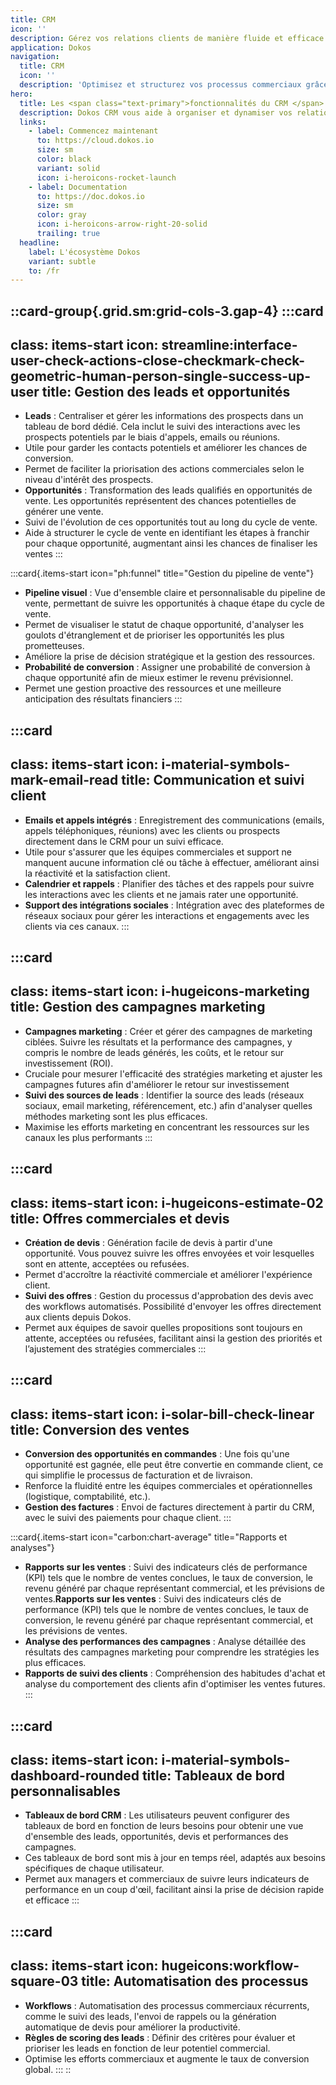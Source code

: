 ```yaml
---
title: CRM
icon: ''
description: Gérez vos relations clients de manière fluide et efficace.
application: Dokos
navigation:
  title: CRM
  icon: ''
  description: 'Optimisez et structurez vos processus commerciaux grâce au CRM de Dokos '
hero:
  title: Les <span class="text-primary">fonctionnalités du CRM </span> détaillées
  description: Dokos CRM vous aide à organiser et dynamiser vos relations commerciales, tout en s'adaptant facilement à vos besoins spécifiques grâce à ses fonctionnalités modulaires.
  links:
    - label: Commencez maintenant
      to: https://cloud.dokos.io
      size: sm
      color: black
      variant: solid
      icon: i-heroicons-rocket-launch
    - label: Documentation
      to: https://doc.dokos.io
      size: sm
      color: gray
      icon: i-heroicons-arrow-right-20-solid
      trailing: true
  headline:
    label: L'écosystème Dokos
    variant: subtle
    to: /fr
---
```


::card-group{.grid.sm:grid-cols-3.gap-4}
  :::card
  ---
  class: items-start
  icon: streamline:interface-user-check-actions-close-checkmark-check-geometric-human-person-single-success-up-user
  title: Gestion des leads et opportunités
  ---
  - **Leads** : Centraliser et gérer les informations des prospects dans un tableau de bord dédié. Cela inclut le suivi des interactions avec les prospects potentiels par le biais d'appels, emails ou réunions.
  - Utile pour garder les contacts potentiels et améliorer les chances de conversion.
  - Permet de faciliter la priorisation des actions commerciales selon le niveau d'intérêt des prospects.
  - **Opportunités** : Transformation des leads qualifiés en opportunités de vente. Les opportunités représentent des chances potentielles de générer une vente.
  - Suivi de l'évolution de ces opportunités tout au long du cycle de vente.
  - Aide à structurer le cycle de vente en identifiant les étapes à franchir pour chaque opportunité, augmentant ainsi les chances de finaliser les ventes​
  :::

  :::card{.items-start icon="ph:funnel" title="Gestion du pipeline de vente"}
  - **Pipeline visuel** : Vue d'ensemble claire et personnalisable du pipeline de vente, permettant de suivre les opportunités à chaque étape du cycle de vente.
  - Permet de visualiser le statut de chaque opportunité, d'analyser les goulots d'étranglement et de prioriser les opportunités les plus prometteuses.
  - Améliore la prise de décision stratégique et la gestion des ressources.
  - **Probabilité de conversion** : Assigner une probabilité de conversion à chaque opportunité afin de mieux estimer le revenu prévisionnel.
  - Permet une gestion proactive des ressources et une meilleure anticipation des résultats financiers​
  :::

  :::card
  ---
  class: items-start
  icon: i-material-symbols-mark-email-read
  title: Communication et suivi client
  ---
  - **Emails et appels intégrés** : Enregistrement des communications (emails, appels téléphoniques, réunions) avec les clients ou prospects directement dans le CRM pour un suivi efficace.
  - Utile pour s'assurer que les équipes commerciales et support ne manquent aucune information clé ou tâche à effectuer, améliorant ainsi la réactivité et la satisfaction client.
  - **Calendrier et rappels** : Planifier des tâches et des rappels pour suivre les interactions avec les clients et ne jamais rater une opportunité.
  - **Support des intégrations sociales** : Intégration avec des plateformes de réseaux sociaux pour gérer les interactions et engagements avec les clients via ces canaux.
  :::

  :::card
  ---
  class: items-start
  icon: i-hugeicons-marketing
  title: Gestion des campagnes marketing
  ---
  - **Campagnes marketing** : Créer et gérer des campagnes de marketing ciblées. Suivre les résultats et la performance des campagnes, y compris le nombre de leads générés, les coûts, et le retour sur investissement (ROI).
  - Cruciale pour mesurer l'efficacité des stratégies marketing et ajuster les campagnes futures afin d'améliorer le retour sur investissement
  - **Suivi des sources de leads** : Identifier la source des leads (réseaux sociaux, email marketing, référencement, etc.) afin d'analyser quelles méthodes marketing sont les plus efficaces.
  - Maximise les efforts marketing en concentrant les ressources sur les canaux les plus performants​
  :::

  :::card
  ---
  class: items-start
  icon: i-hugeicons-estimate-02
  title: Offres commerciales et devis
  ---
  - **Création de devis** : Génération facile de devis à partir d'une opportunité. Vous pouvez suivre les offres envoyées et voir lesquelles sont en attente, acceptées ou refusées.
  - Permet d'accroître la réactivité commerciale et améliorer l'expérience client.
  - **Suivi des offres** : Gestion du processus d'approbation des devis avec des workflows automatisés. Possibilité d'envoyer les offres directement aux clients depuis Dokos.
  - Permet aux équipes de savoir quelles propositions sont toujours en attente, acceptées ou refusées, facilitant ainsi la gestion des priorités et l’ajustement des stratégies commerciales​
  :::

  :::card
  ---
  class: items-start
  icon: i-solar-bill-check-linear
  title: Conversion des ventes
  ---
  - **Conversion des opportunités en commandes** : Une fois qu'une opportunité est gagnée, elle peut être convertie en commande client, ce qui simplifie le processus de facturation et de livraison.
  - Renforce la fluidité entre les équipes commerciales et opérationnelles (logistique, comptabilité, etc.).
  - **Gestion des factures** : Envoi de factures directement à partir du CRM, avec le suivi des paiements pour chaque client.
  :::

  :::card{.items-start icon="carbon:chart-average" title="Rapports et analyses"}
  - **Rapports sur les ventes** : Suivi des indicateurs clés de performance (KPI) tels que le nombre de ventes conclues, le taux de conversion, le revenu généré par chaque représentant commercial, et les prévisions de ventes.**Rapports sur les ventes** : Suivi des indicateurs clés de performance (KPI) tels que le nombre de ventes conclues, le taux de conversion, le revenu généré par chaque représentant commercial, et les prévisions de ventes.
  - **Analyse des performances des campagnes** : Analyse détaillée des résultats des campagnes marketing pour comprendre les stratégies les plus efficaces.
  - **Rapports de suivi des clients** : Compréhension des habitudes d'achat et analyse du comportement des clients afin d'optimiser les ventes futures.
  :::

  :::card
  ---
  class: items-start
  icon: i-material-symbols-dashboard-rounded
  title: Tableaux de bord personnalisables
  ---
  - **Tableaux de bord CRM** : Les utilisateurs peuvent configurer des tableaux de bord en fonction de leurs besoins pour obtenir une vue d'ensemble des leads, opportunités, devis et performances des campagnes.
  - Ces tableaux de bord sont mis à jour en temps réel, adaptés aux besoins spécifiques de chaque utilisateur.
  - Permet aux managers et commerciaux de suivre leurs indicateurs de performance en un coup d'œil, facilitant ainsi la prise de décision rapide et efficace​
  :::

  :::card
  ---
  class: items-start
  icon: hugeicons:workflow-square-03
  title: Automatisation des processus
  ---
  - **Workflows** : Automatisation des processus commerciaux récurrents, comme le suivi des leads, l'envoi de rappels ou la génération automatique de devis pour améliorer la productivité.
  - **Règles de scoring des leads** : Définir des critères pour évaluer et prioriser les leads en fonction de leur potentiel commercial.
  - Optimise les efforts commerciaux et augmente le taux de conversion global​.
  :::
::
